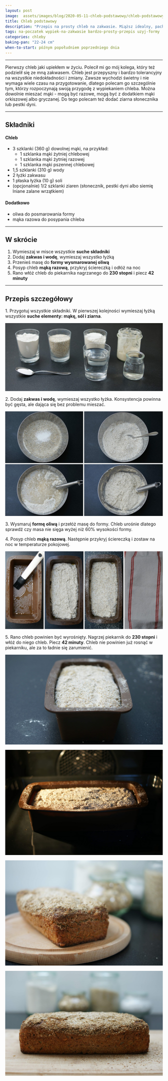 ```yaml
---
layout: post
image:  assets/images/blog/2020-05-11-chleb-podstawowy/chleb-podstawowy.jpg
title: Chleb podstawowy
description: "Przepis na prosty chleb na zakwasie. Miąższ idealny, pachnący, skórka wypieczona i chrupiąca. Polecam wszystkim, którzy zaczynają swoją przygodę z wypiekaniem chleba. Najlepszy z najlepszych składników: mąka żytnia, woda, sól i wyhodowany samodzielnie zakwas"
tags: na-poczatek wypiek-na-zakwasie bardzo-prosty-przepis uzyj-formy
categories: chleby
baking-pan: "22-24 cm"
when-to-start: późnym popołudniem poprzedniego dnia
---
```


-----

Pierwszy chleb jaki upiekłem w życiu. Polecił mi go mój kolega, który też podzielił się ze mną zakwasem. Chleb jest przepyszny i bardzo tolerancyjny na wszystkie niedokładności i zmiany. Zawsze wychodzi świetny i nie wymaga wiele czasu na przygotowanie, dlatego polecam go szczególnie tym, którzy rozpoczynają swoją przygodę z wypiekaniem chleba. Można dowolnie mieszać mąki - mogą być razowe, mogą być z dodatkiem mąki orkiszowej albo gryczanej. Do tego polecam też dodać ziarna słonecznika lub pestki dyni.

-----

## Składniki

#### Chleb

* 3 szklanki (360 g) dowolnej mąki, na przykład:
  * 1 szklanka mąki żytniej chlebowej
  * 1 szklanka mąki żytniej razowej
  * 1 szklanka mąki pszennej chlebowej
* 1,5 szklanki (310 g) wody
* 2 łyżki zakwasu
* 1 płaska łyżka (10 g) soli 
* (opcjonalnie) 1/2 szklanki ziaren (słonecznik, pestki dyni albo siemię lniane zalane wrzątkiem)

#### Dodatkowo

* oliwa do posmarowania formy
* mąka razowa do posypania chleba

-----

## W skrócie

1. Wymieszaj w misce wszystkie **suche składniki**
2. Dodaj **zakwas i wodę**, wymieszaj wszystko łyżką
3. Przenieś masę do **formy wysmarowanej oliwą**
4. Posyp chleb **mąką razową**, przykryj ściereczką i odłóż na noc
5. Rano włóż chleb do piekarnika nagrzanego do **230 stopni** i piecz **42 minuty**

-----

## Przepis szczegółowy

1\. Przygotuj wszystkie składniki. W pierwszej kolejności wymieszaj łyżką wszystkie **suche elementy: mąkę, sól i ziarna**.

![Chleb podstawowy - Składniki](/assets/images/blog/2020-05-11-chleb-podstawowy/chleb-podstawowy-skladniki.jpg)

2\. Dodaj **zakwas i wodę**, wymieszaj wszystko łyżka. Konsystencja powinna być gęsta, ale dająca się bez problemu mieszać.

![Chleb podstawowy - Mieszanie](/assets/images/blog/2020-05-11-chleb-podstawowy/chleb-podstawowy-mieszanie.jpg)

3\. Wysmaruj **formę oliwą** i przełóż masę do formy. Chleb urośnie dlatego sprawdź czy masa nie sięga wyżej niż 60% wysokości formy.

4\. Posyp chleb **mąką razową**. Następnie przykryj ściereczką i zostaw na noc w temperaturze pokojowej.

![Chleb podstawowy - Forma](/assets/images/blog/2020-05-11-chleb-podstawowy/chleb-podstawowy-forma.jpg)

5\. Rano chleb powinien być wyrośnięty. Nagrzej piekarnik do **230 stopni** i włóż do niego chleb. Piecz **42 minuty**. Chleb nie powinien już rosnąć w piekarniku, ale za to ładnie się zarumienić.

![Chleb podstawowy - Wyrośnięty](/assets/images/blog/2020-05-11-chleb-podstawowy/chleb-podstawowy-wyrosniety.jpg)

![Chleb podstawowy - Pieczenie](/assets/images/blog/2020-05-11-chleb-podstawowy/chleb-podstawowy-pieczenie.jpg)

![Chleb podstawowy - Chleb podstawowy](/assets/images/blog/2020-05-11-chleb-podstawowy/chleb-podstawowy-koniec.jpg)

![Chleb podstawowy - Chleb podstawowy](/assets/images/blog/2020-05-11-chleb-podstawowy/chleb-podstawowy-koniec-drugi.jpg)
